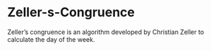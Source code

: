 # Zeller-s-Congruence

Zeller’s congruence is an algorithm developed by Christian Zeller to calculate the day of the week.
